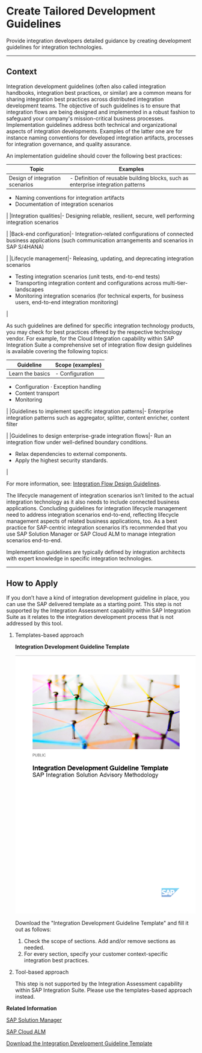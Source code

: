 <!-- loio2442284884a04489854908d48707f85a -->

# Create Tailored Development Guidelines

Provide integration developers detailed guidance by creating development guidelines for integration technologies.

***

<a name="loio2442284884a04489854908d48707f85a__section_qfk_tqq_swb"/>

## Context

Integration development guidelines \(often also called integration handbooks, integration best practices, or similar\) are a common means for sharing integration best practices across distributed integration development teams. The objective of such guidelines is to ensure that integration flows are being designed and implemented in a robust fashion to safeguard your company's mission-critical business processes. Implementation guidelines address both technical and organizational aspects of integration developments. Examples of the latter one are for instance naming conventions for developed integration artifacts, processes for integration governance, and quality assurance.

An implementation guideline should cover the following best practices:

|Topic|Examples|
|-----|--------|
|Design of integration scenarios|-   Definition of reusable building blocks, such as enterprise integration patterns
-   Naming conventions for integration artifacts
-   Documentation of integration scenarios

|
|Integration qualities|-   Designing reliable, resilient, secure, well performing integration scenarios

|
|Back-end configuration|-   Integration-related configurations of connected business applications \(such communication arrangements and scenarios in SAP S/4HANA\)

|
|Lifecycle management|-   Releasing, updating, and deprecating integration scenarios
-   Testing integration scenarios \(unit tests, end-to-end tests\)
-   Transporting integration content and configurations across multi-tier-landscapes
-   Monitoring integration scenarios \(for technical experts, for business users, end-to-end integration monitoring\)

|

As such guidelines are defined for specific integration technology products, you may check for best practices offered by the respective technology vendor. For example, for the Cloud Integration capability within SAP Integration Suite a comprehensive set of integration flow design guidelines is available covering the following topics:

|Guideline|Scope \(examples\)|
|---------|------------------|
|Learn the basics|-   Configuration
-   Configuration · Exception handling
-   Content transport
-   Monitoring

|
|Guidelines to implement specific integration patterns|-   Enterprise integration patterns such as aggregator, splitter, content enricher, content filter

|
|Guidelines to design enterprise-grade integration flows|-   Run an integration flow under well-defined boundary conditions.
-   Relax dependencies to external components.
-   Apply the highest security standards.

|

For more information, see: [Integration Flow Design Guidelines](https://help.sap.com/docs/SAP_INTEGRATION_SUITE/51ab953548be4459bfe8539ecaeee98d/6803389050a0487ca16d534583414d2b.html?locale=en-US).

The lifecycle management of integration scenarios isn’t limited to the actual integration technology as it also needs to include connected business applications. Concluding guidelines for integration lifecycle management need to address integration scenarios end-to-end, reflecting lifecycle management aspects of related business applications, too. As a best practice for SAP-centric integration scenarios it’s recommended that you use SAP Solution Manager or SAP Cloud ALM to manage integration scenarios end-to-end.

Implementation guidelines are typically defined by integration architects with expert knowledge in specific integration technologies.

***

<a name="loio2442284884a04489854908d48707f85a__section_d1c_trq_swb"/>

## How to Apply

If you don’t have a kind of integration development guideline in place, you can use the SAP delivered template as a starting point. This step is not supported by the Integration Assessment capability within SAP Integration Suite as it relates to the integration development process that is not addressed by this tool.

1.  Templates-based approach

      
      
    **Integration Development Guideline Template**

    ![](images/loioebbb51ec14e7484daca4b26ec64e19ba_LowRes.png "Integration Development Guideline Template")

    Download the "Integration Development Guideline Template" and fill it out as follows:

    1.  Check the scope of sections. Add and/or remove sections as needed.
    2.  For every section, specify your customer context-specific integration best practices.

2.  Tool-based approach

    This step is not supported by the Integration Assessment capability within SAP Integration Suite. Please use the templates-based approach instead.


**Related Information**  


[SAP Solution Manager](https://help.sap.com/docs/SAP_Solution_Manager)

[SAP Cloud ALM](https://help.sap.com/docs/CloudALM)

[Download the Integration Development Guideline Template](https://d.dam.sap.com/a/FDotZ9S?rc=10)

